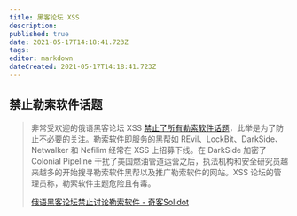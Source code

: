 ```yaml
---
title: 黑客论坛 XSS
description: 
published: true
date: 2021-05-17T14:18:41.723Z
tags: 
editor: markdown
dateCreated: 2021-05-17T14:18:41.723Z
---
```


## 禁止勒索软件话题

> 非常受欢迎的俄语黑客论坛 XSS [禁止了所有勒索软件话题](https://web.archive.org/web/20210516023525/https://www.bleepingcomputer.com/news/security/popular-russian-hacking-forum-xss-bans-all-ransomware-topics/)，此举是为了防止不必要的关注。勒索软件即服务的黑帮如 REvil、LockBit、DarkSide、Netwalker 和 Nefilim 经常在 XSS 上招募下线。在 DarkSide 加密了 Colonial Pipeline 干扰了美国燃油管道运营之后，执法机构和安全研究员越来越多的开始搜寻勒索软件黑帮以及推广勒索软件的网站。XSS 论坛的管理员称，勒索软件主题危险且有毒。 
>
> [俄语黑客论坛禁止讨论勒索软件 - 奇客Solidot](https://web.archive.org/web/20210517135946/https://www.solidot.org/story?sid=67770)